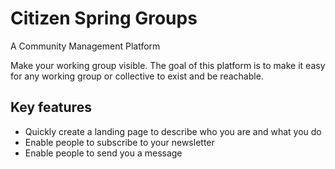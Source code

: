 # Citizen Spring Groups

A Community Management Platform

Make your working group visible. The goal of this platform is to make it easy for any working group or collective to exist and be reachable.

## Key features

- Quickly create a landing page to describe who you are and what you do
- Enable people to subscribe to your newsletter
- Enable people to send you a message
